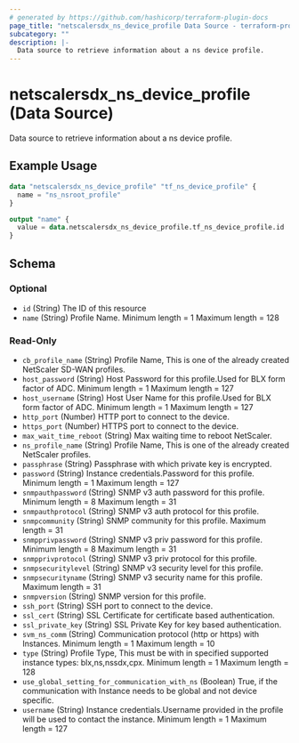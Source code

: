 ```yaml
---
# generated by https://github.com/hashicorp/terraform-plugin-docs
page_title: "netscalersdx_ns_device_profile Data Source - terraform-provider-netscalersdx"
subcategory: ""
description: |-
  Data source to retrieve information about a ns device profile.
---
```


# netscalersdx_ns_device_profile (Data Source)

Data source to retrieve information about a ns device profile.

## Example Usage

```terraform
data "netscalersdx_ns_device_profile" "tf_ns_device_profile" {
  name = "ns_nsroot_profile"
}

output "name" {
  value = data.netscalersdx_ns_device_profile.tf_ns_device_profile.id
}
```

<!-- schema generated by tfplugindocs -->
## Schema

### Optional

- `id` (String) The ID of this resource
- `name` (String) Profile Name. Minimum length =  1 Maximum length =  128

### Read-Only

- `cb_profile_name` (String) Profile Name, This is one of the already created NetScaler SD-WAN profiles.
- `host_password` (String) Host Password for this profile.Used for BLX form factor of ADC. Minimum length =  1 Maximum length =  127
- `host_username` (String) Host User Name for this profile.Used for BLX form factor of ADC. Minimum length =  1 Maximum length =  127
- `http_port` (Number) HTTP port to connect to the device.
- `https_port` (Number) HTTPS port to connect to the device.
- `max_wait_time_reboot` (String) Max waiting time to reboot NetScaler.
- `ns_profile_name` (String) Profile Name, This is one of the already created NetScaler profiles.
- `passphrase` (String) Passphrase with which private key is encrypted.
- `password` (String) Instance credentials.Password for this profile. Minimum length =  1 Maximum length =  127
- `snmpauthpassword` (String) SNMP v3 auth password for this profile. Minimum length =  8 Maximum length =  31
- `snmpauthprotocol` (String) SNMP v3 auth protocol for this profile.
- `snmpcommunity` (String) SNMP community for this profile. Maximum length =  31
- `snmpprivpassword` (String) SNMP v3 priv password for this profile. Minimum length =  8 Maximum length =  31
- `snmpprivprotocol` (String) SNMP v3 priv protocol for this profile.
- `snmpsecuritylevel` (String) SNMP v3 security level for this profile.
- `snmpsecurityname` (String) SNMP v3 security name for this profile. Maximum length =  31
- `snmpversion` (String) SNMP version for this profile.
- `ssh_port` (String) SSH port to connect to the device.
- `ssl_cert` (String) SSL Certificate for certificate based authentication.
- `ssl_private_key` (String) SSL Private Key for key based authentication.
- `svm_ns_comm` (String) Communication protocol (http or https) with Instances. Minimum length =  1 Maximum length =  10
- `type` (String) Profile Type, This must be with in specified supported instance types: blx,ns,nssdx,cpx. Minimum length =  1 Maximum length =  128
- `use_global_setting_for_communication_with_ns` (Boolean) True, if the communication with Instance needs to be global and not device specific.
- `username` (String) Instance credentials.Username provided in the profile will be used to contact the instance. Minimum length =  1 Maximum length =  127
